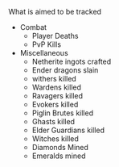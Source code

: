What is aimed to be tracked
 - Combat
   + Player Deaths
   + PvP Kills
 - Miscellaneous
   + Netherite ingots crafted
   + Ender dragons slain
   + withers killed
   + Wardens killed
   + Ravagers killed
   + Evokers killed
   + Piglin Brutes killed
   + Ghasts killed
   + Elder Guardians killed
   + Witches killed
   + Diamonds Mined
   + Emeralds mined
